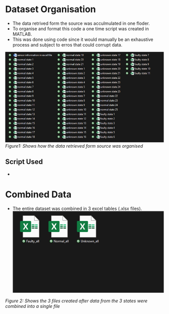 # Dataset Organisation
* The data retrived form the source was acculmulated in one floder. 
* To organise and format this code a one time script was created in MATLAB.
* This was done using code since it would manually be an exhaustive process and subject to erros that could corrupt data.


![View of Original Data in Floder](image.png)
*Figure1: Shows how the data retrieved form source was organised*

## Script Used
* 

# Combined Data
* The entire dataset was combined in 3 excel tables (.xlsx files).
![Combined Data](image-1.png)

*Figure 2: Shows the 3 files created after data from the 3 states were combined into a single file*